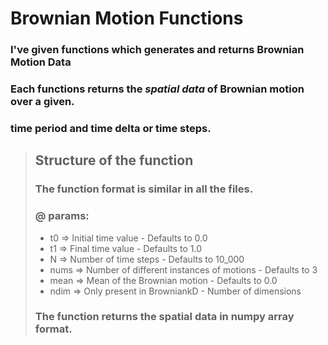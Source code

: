 # Brownian Motion Functions

### I've given functions which generates and returns Brownian Motion Data
### Each functions returns the _spatial data_ of Brownian motion over a given.
### time period and **time delta** or **time steps**.

##
> ## Structure of the function
>
> ### The function format is similar in all the files.
> ### @ params:
> - t0 => Initial time value - Defaults to 0.0
> - t1 => Final time value - Defaults to 1.0
> - N  => Number of time steps - Defaults to 10_000
> - nums => Number of different instances of motions - Defaults to 3
> - mean => Mean of the Brownian motion - Defaults to 0.0
> - ndim => Only present in BrowniankD - Number of dimensions
>
> ### The function returns the spatial data in numpy array format.
